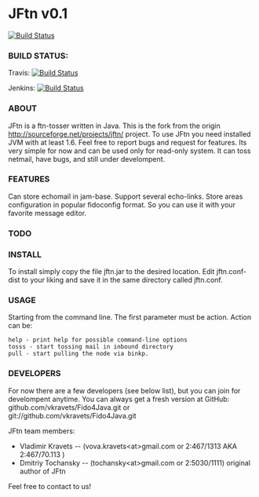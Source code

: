 JFtn v0.1
=========

[![Build Status](https://www.cloudbees.com/sites/default/files/Button-Built-on-CB-1.png)](http://fido4java.ci.cloudbees.com/)

### BUILD STATUS: 
Travis: [![Build Status](https://secure.travis-ci.org/vkravets/Fido4Java.png?branch=master)](http://travis-ci.org/vkravets/Fido4Java)

Jenkins: [![Build Status](https://jenkins-jftn.rhcloud.com/buildStatus/icon?job=vkravets/Fido4Java/master)](https://jenkins-jftn.rhcloud.com/job/vkravets/job/Fido4Java/job/master/)


### ABOUT
JFtn is a ftn-tosser written in Java. This is the fork from the origin http://sourceforge.net/projects/jftn/ project.
To use JFtn you need installed JVM with at least 1.6.
Feel free to report bugs and request for features.
Its very simple for now and can be used only for read-only system. It can toss netmail, have bugs,
and still under develompent.

### FEATURES
Can store echomail in jam-base.
Support several echo-links.
Store areas configuration in popular fidoconfig format. So you can use it with your favorite message editor.

### TODO

### INSTALL
To install simply copy the file jftn.jar to the desired location. Edit jftn.conf-dist to your liking and
save it in the same directory called jftn.conf.

### USAGE
Starting from the command line. The first parameter must be action. Action can be:

    help - print help for possible command-line options
    tosss - start tossing mail in inbound directory
    pull - start pulling the node via binkp.

### DEVELOPERS
For now there are a few developers (see below list), but you can join for develompent anytime.
You can always get a fresh version at GitHub: github.com/vkravets/Fido4Java.git or git://github.com/vkravets/Fido4Java.git

JFtn team members:

* Vladimir Kravets -- (vova.kravets\<at\>gmail.com or 2:467/1313 AKA 2:467/70.113 )
* Dmitriy Tochansky -- (tochansky\<at\>gmail.com or 2:5030/1111) original author of JFtn

Feel free to contact to us!
